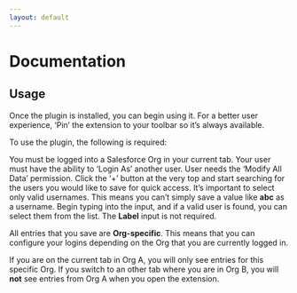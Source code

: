 ```yaml
---
layout: default
---
```


# Documentation

## Usage

Once the plugin is installed, you can begin using it. For a better user experience, ‘Pin’ the extension to your toolbar so it’s always available.

To use the plugin, the following is required:

You must be logged into a Salesforce Org in your current tab.
Your user must have the ability to ‘Login As’ another user.
User needs the ‘Modify All Data’ permission.
Click the ‘+’ button at the very top and start searching for the users you would like to save for quick access. It’s important to select only valid usernames. This means you can’t simply save a value like **abc** as a username. Begin typing into the input, and if a valid user is found, you can select them from the list. The **Label** input is not required.

All entries that you save are **Org-specific**. This means that you can configure your logins depending on the Org that you are currently logged in.

If you are on the current tab in Org A, you will only see entries for this specific Org. If you switch to an other tab where you are in Org B, you will **not** see entries from Org A when you open the extension.
